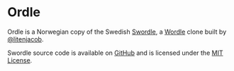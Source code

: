 # Ordle

Ordle is a Norwegian copy of the Swedish [Swordle](https://swordle.vercel.app/), a [Wordle](https://www.powerlanguage.co.uk/wordle) clone built by [@litenjacob](https://twitter.com/litenjacob).

Swordle source code is available on [GitHub](https://github.com/krawaller/swordle) and is licensed under the [MIT License](https://opensource.org/licenses/MIT).
